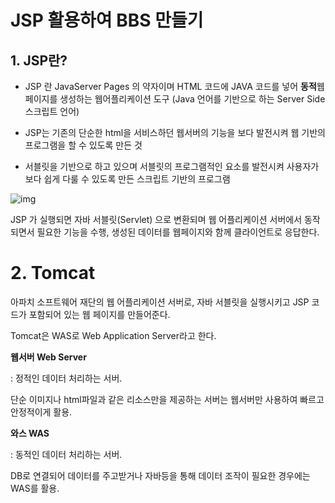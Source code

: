 # JSP 활용하여 BBS 만들기



## 1. JSP란?

* JSP 란 JavaServer Pages 의 약자이며 HTML 코드에 JAVA 코드를 넣어 **동적**웹페이지를 생성하는 웹어플리케이션 도구 (Java 언어를 기반으로 하는 Server Side 스크립트 언어) 

* JSP는 기존의 단순한 html을 서비스하던 웹서버의 기능을 보다 발전시켜 웹 기반의 프로그램을 할 수 있도록 만든 것
* 서블릿을 기반으로 하고 있으며 서블릿의 프로그램적인 요소를 발전시켜 사용자가 보다 쉽게 다룰 수 있도록 만든 스크립트 기반의 프로그램

 

![img](https://blog.kakaocdn.net/dn/0CaN9/btqEiMKbAQf/zcJr0xohg1aV228f2wtzq0/img.jpg)



JSP 가 실행되면 자바 서블릿(Servlet) 으로 변환되며 웹 어플리케이션 서버에서 동작되면서 필요한 기능을 수행, 생성된 데이터를 웹페이지와 함께 클라이언트로 응답한다.

 



# 2. Tomcat

아파치 소프트웨어 재단의 웹 어플리케이션 서버로, 자바 서블릿을 실행시키고 JSP 코드가 포함되어 있는 웹 페이지를 만들어준다.

Tomcat은 WAS로 Web Application Server라고 한다.



**웹서버 Web Server** 

: 정적인 데이터 처리하는 서버.

단순 이미지나 html파일과 같은 리소스만을 제공하는 서버는 웹서버만 사용하여 빠르고 안정적이게 활용.



**와스 WAS** 

: 동적인 데이터 처리하는 서버.



DB로 연결되어 데이터를 주고받거나 자바등을 통해 데이터 조작이 필요한 경우에는 WAS를 활용.



